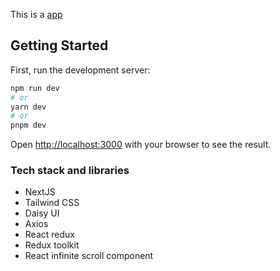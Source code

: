 This is a [app](https://keepspace-assignment-tqzc.vercel.app/) 
## Getting Started

First, run the development server:

```bash
npm run dev
# or
yarn dev
# or
pnpm dev
```

Open [http://localhost:3000](http://localhost:3000) with your browser to see the result.

### Tech stack and libraries

- NextJS
- Tailwind CSS
- Daisy UI
- Axios
- React redux
- Redux toolkit
- React infinite scroll component

